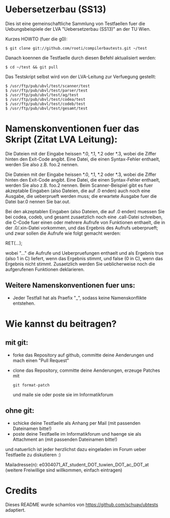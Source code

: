 # Uebersetzerbau \(SS13\)

Dies ist eine gemeinschaftliche Sammlung von Testfaellen fuer die Uebungsbeispiele
der LVA "Uebersetzerbau \(SS13\)" an der TU Wien.

Kurzes HOWTO (fuer die g0):

	$ git clone git://github.com/rooti/compilerbautests.git ~/test

Danach koennen die Testfaelle durch diesen Befehl aktualisiert werden:

	$ cd ~/test && git pull

Das Testskript selbst wird von der LVA-Leitung zur Verfuegung gestellt:

	$ /usr/ftp/pub/ubvl/test/scanner/test
	$ /usr/ftp/pub/ubvl/test/parser/test
	$ /usr/ftp/pub/ubvl/test/ag/test
	$ /usr/ftp/pub/ubvl/test/codea/test
	$ /usr/ftp/pub/ubvl/test/codeb/test
	$ /usr/ftp/pub/ubvl/test/gesamt/test

# Namenskonventionen fuer das Skript (Zitat LVA Leitung):

Die Dateien mit der Eingabe heissen *.0, *.1, *.2 oder *.3, wobei die
Ziffer hinten den Exit-Code angibt.  Eine Datei, die einen
Syntax-Fehler enthaelt, werden Sie also z.B. foo.2 nennen.  

Die Dateien mit der Eingabe heissen *.0, *.1, *.2 oder *.3, wobei die
Ziffer hinten den Exit-Code angibt.  Eine Datei, die einen
Syntax-Fehler enthaelt, werden Sie also z.B. foo.2 nennen.  Beim
Scanner-Beispiel gibt es fuer akzeptable Eingaben (also Dateien, die
auf .0 enden) auch noch eine Ausgabe, die ueberprueft werden muss; die
erwartete Ausgabe fuer die Datei bar.0 nennen Sie bar.out.

Bei den akzeptablen Eingaben (also Dateien, die auf .0 enden) muessen
Sie bei codea, codeb, und gesamt zusaetzlich noch eine .call-Datei
schreiben, die C-Code fuer einen oder mehrere Aufrufe von Funktionen
enthaelt, die in der .0/.xin-Datei vorkommen, und das Ergebnis des
Aufrufs ueberprueft; und zwar sollen die Aufrufe wie folgt gemacht
werden:

RET(...);

wobei "..." die Aufrufe und Ueberpruefungen enthaelt und als Ergebnis
true (also 1 in C) liefert, wenn das Ergebnis stimmt, und false (0 in
C), wenn das Ergebnis nicht stimmt.  Zusaetzlich werden Sie
ueblicherweise noch die aufgerufenen Funktionen deklarieren.


## Weitere Namenskonventionen fuer uns:

*	Jeder Testfall hat als Praefix "<nick>_", sodass keine Namenskonflikte entstehen.


# Wie kannst du beitragen?

## mit git:

*	forke das Repository auf github, committe deine Aenderungen und mach einen "Pull Request"
*	clone das Repository, committe deine Aenderungen, erzeuge Patches mit

		git format-patch

	und maile sie oder poste sie im Informatikforum

## ohne git:

*	schicke deine Testfaelle als Anhang per Mail (mit passenden Dateinamen bitte!)
*	poste deine Testfaelle im Informatikforum und haenge sie als Attachment an (mit passenden Dateinamen bitte!)

und natuerlich ist jeder herzlichst dazu eingeladen im Forum ueber Testfaelle zu diskutieren :)

Mailadresse(n): e0304071_AT_student_DOT_tuwien_DOT_ac_DOT_at (weitere Freiwillige sind willkommen, einfach eintragen)


# Credits

Dieses README wurde schamlos von https://github.com/schuay/ubtests adaptiert.

